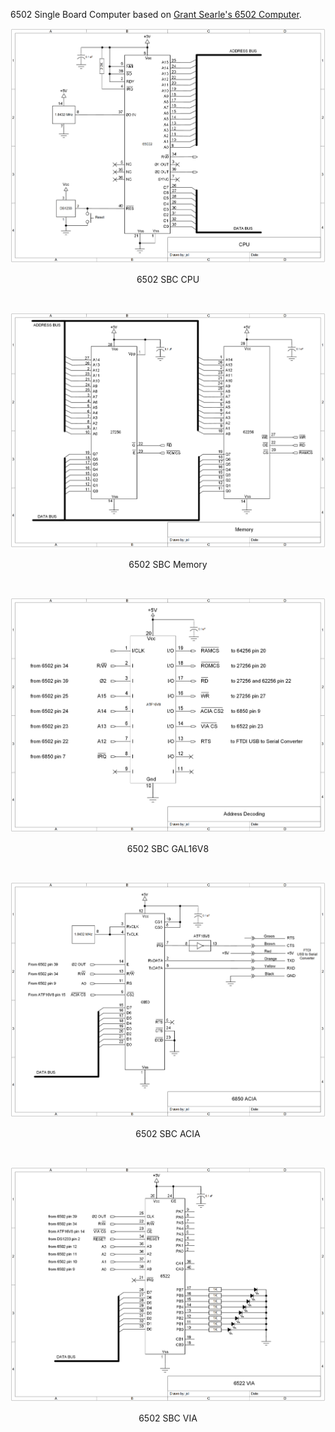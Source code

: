 
6502 Single Board Computer based on [Grant Searle's 6502 Computer](http://searle.x10host.com/6502/Simple6502.html). 

<p align="center"><img src="/images/6502 SBC CPU.png"/>
<p align="center">6502 SBC CPU</p><br>

<p align="center"><img src="/images/6502 SBC Memory.png"/>
<p align="center">6502 SBC Memory</p><br>

<p align="center"><img src="/images/6502 SBC GAL16V8.png"/>
<p align="center">6502 SBC GAL16V8</p><br>

<p align="center"><img src="/images/6502 SBC ACIA.png"/>
<p align="center">6502 SBC ACIA</p><br>

<p align="center"><img src="/images/6502 SBC VIA.png"/>
<p align="center">6502 SBC VIA</p><br>
